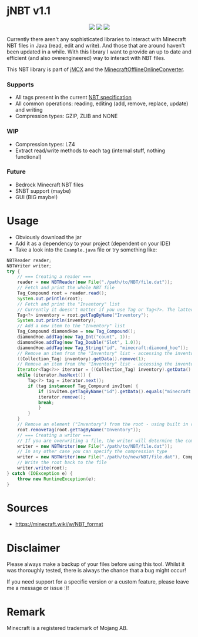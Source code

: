 # jNBT v1.1
<p align="center">
  <img src="https://img.shields.io/badge/version-1.1-blue">
  <img src="https://img.shields.io/badge/minecraft-1.21.4 (Java)-green">
  <img src="https://img.shields.io/badge/java-21-red">
</p>
Currently there aren't any sophisticated libraries to interact with Minecraft NBT files in Java (read, edit and write). 
And those that are around haven't been updated in a while. 
With this library I want to provide an up to date and efficient (and also overengineered) way to interact with NBT files.

This NBT library is part of [jMCX](https://github.com/paul-eff/jMCX) and the [MinecraftOfflineOnlineConverter](https://github.com/paul-eff/MinecraftOfflineOnlineConverter).

### Supports
- All tags present in the current [NBT specification](https://minecraft.wiki/w/NBT_format)
- All common operations: reading, editing (add, remove, replace, update) and writing
- Compression types: GZIP, ZLIB and NONE
### WIP
- Compression types: LZ4
- Extract read/write methods to each tag (internal stuff, nothing functional)
### Future
- Bedrock Minecraft NBT files
- SNBT support (maybe)
- GUI (BIG maybe!)

# Usage

- Obviously download the jar
- Add it as a dependency to your project (dependent on your IDE)
- Take a look into the `Example.java` file or try something like:
```java
NBTReader reader;
NBTWriter writer;
try {
    // === Creating a reader ===
    reader = new NBTReader(new File("./path/to/NBT/file.dat"));
    // Fetch and print the whole NBT file
    Tag_Compound root = reader.read();
    System.out.println(root);
    // Fetch and print the "Inventory" list
    // Currently it doesn't matter if you use Tag or Tag<?>. The latter generates less warning though.
    Tag<?> inventory = root.getTagByName("Inventory");
    System.out.println(inventory);
    // Add a new item to the "Inventory" list
    Tag_Compound diamondHoe = new Tag_Compound();
    diamondHoe.addTag(new Tag_Int("count", 1));
    diamondHoe.addTag(new Tag_Double("Slot", 1.0));
    diamondHoe.addTag(new Tag_String("id", "minecraft:diamond_hoe"));
    // Remove an item from the "Inventory" list - accessing the inventory's data directly (getData array)
    ((Collection_Tag) inventory).getData().remove(1);
    // Remove an item from the "Inventory" list - accessing the inventory's data directly (iterator)
    Iterator<Tag<?>> iterator = ((Collection_Tag) inventory).getData().iterator();
    while (iterator.hasNext()) {
        Tag<?> tag = iterator.next();
        if (tag instanceof Tag_Compound invItem) {
            if (invItem.getTagByName("id").getData().equals("minecraft:diamond_hoe")) {
            iterator.remove();
            break;
            }
        }
    }
    // Remove an element ("Inventory") from the root - using built in remover
    root.removeTag(root.getTagByName("Inventory"));
    // === Creating a writer ===
    // If you are overwriting a file, the writer will determine the compression type automatically
    writer = new NBTWriter(new File("./path/to/NBT/file.dat"));
    // In any other case you can specify the compression type
    writer = new NBTWriter(new File("./path/to/new/NBT/file.dat"), Compression_Types.GZIP);
    // Write the root back to the file
    writer.write(root);
} catch (IOException e) {
    throw new RuntimeException(e);
}
```

# Sources
- https://minecraft.wiki/w/NBT_format

# Disclaimer
Please always make a backup of your files before using this tool.
Whilst it was thoroughly tested, there is always the chance that a bug might occur!

If you need support for a specific version or a custom feature, please leave me a message or issue :)!

# Remark
Minecraft is a registered trademark of Mojang AB.

